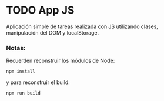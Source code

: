 # TODO App JS

Aplicación simple de tareas realizada con JS utilizando clases, manipulación del DOM y localStorage.

### Notas:

Recuerden reconstruir los módulos de Node:

```
npm install
```

y para reconstruir el build:

```
npm run build
```
